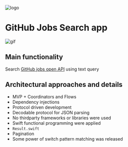 ![logo](https://i.imgur.com/qsPdNEs.png)
# GitHub Jobs Search app

![gif](https://media.giphy.com/media/3FdMB1G4Vb1XQ9XGLg/giphy.gif)
## Main functionality

Search [GitHub jobs open API](https://jobs.github.com/api) using text query

## Architectural approaches and details

* MVP + Coordinators and Flows
* Dependency injections
* Protocol driven development
* Decodable protocol for JSON parsing
* No thirdparty frameworks or libraries were used
* Swift functional programming were applied
* `Result.swift`
* Pagination
* Some power of switch pattern matching was released
